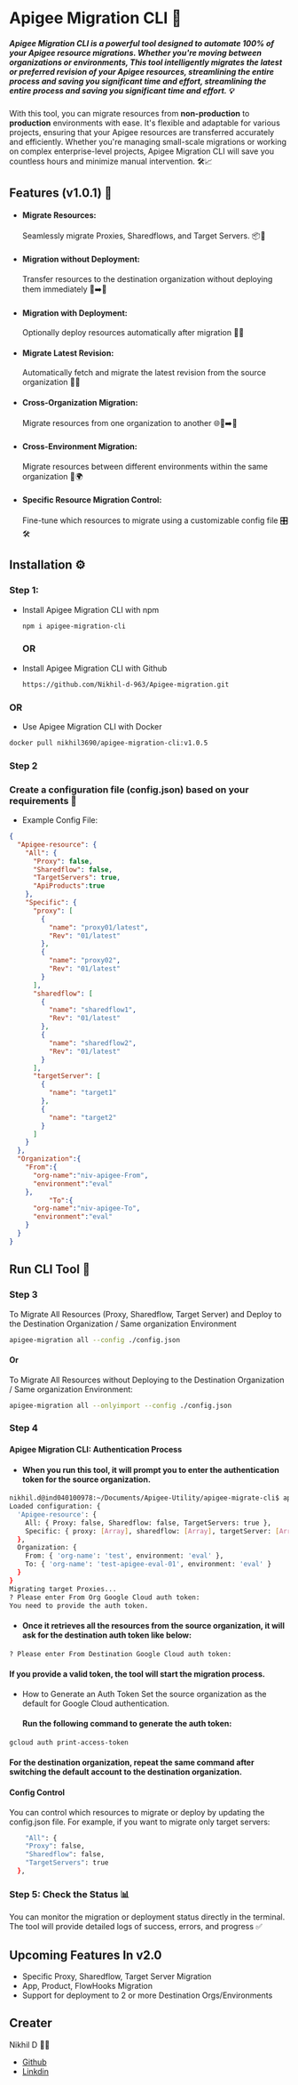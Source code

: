 
# Apigee Migration CLI  🚀

##### Apigee Migration CLI is a powerful tool designed to automate 100% of your Apigee resource migrations. Whether you're moving between organizations or environments, This tool intelligently migrates the latest or preferred revision of your Apigee resources, streamlining the entire process and saving you significant time and effort, streamlining the entire process and saving you significant time and effort. 💡
With this tool, you can migrate resources from **non-production** to **production** environments with ease. It's flexible and adaptable for various projects, ensuring that your Apigee resources are transferred accurately and efficiently. Whether you're managing small-scale migrations or working on complex enterprise-level projects, Apigee Migration CLI will save you countless hours and minimize manual intervention. 🛠️📈



## Features (v1.0.1)  🎯

- #### Migrate Resources:
   Seamlessly migrate Proxies, Sharedflows, and Target Servers. 📦🔁
- #### Migration without Deployment:
  Transfer resources to the destination organization without deploying them immediately 🛑➡️🏁

- #### Migration with Deployment:
  Optionally deploy resources automatically after migration 🚀✅

- #### Migrate Latest Revision:
  Automatically fetch and migrate the latest revision from the source organization 🔄📄

- #### Cross-Organization Migration:
  Migrate resources from one organization to another 🌐🏢➡️🏢

- #### Cross-Environment Migration:
   Migrate resources between different environments within the same organization 🔄🌍

- #### Specific Resource Migration Control:
  Fine-tune which resources to migrate using a customizable config file 🎛️🛠️



## Installation ⚙️
### Step 1:
- Install Apigee Migration CLI with npm

  ```bash
  npm i apigee-migration-cli
  ```
  ### OR

- Install Apigee Migration CLI with Github

  ```bash
  https://github.com/Nikhil-d-963/Apigee-migration.git
  ```
 ###  OR
- Use Apigee Migration CLI with Docker

 ```bash
 docker pull nikhil3690/apigee-migration-cli:v1.0.5
 ```
        
### Step 2

### Create a configuration file (config.json) based on your requirements  📝
 - Example Config File:

  ```json
  {
    "Apigee-resource": {
      "All": {
        "Proxy": false,
        "Sharedflow": false,
        "TargetServers": true,
        "ApiProducts":true
      },
      "Specific": {
        "proxy": [
          {
            "name": "proxy01/latest",
            "Rev": "01/latest"
          },
          {
            "name": "proxy02",
            "Rev": "01/latest"
          }
        ],
        "sharedflow": [
          {
            "name": "sharedflow1",
            "Rev": "01/latest"
          },
          {
            "name": "sharedflow2",
            "Rev": "01/latest"
          }
        ],
        "targetServer": [
          {
            "name": "target1"
          },
          {
            "name": "target2"
          }
        ]
      }
    },
    "Organization":{
      "From":{
        "org-name":"niv-apigee-From",
        "environment":"eval"
      },
            "To":{
        "org-name":"niv-apigee-To",
        "environment":"eval"
      }
    }
  }
  ```

## Run CLI Tool  🚀


### Step 3
To Migrate All Resources (Proxy, Sharedflow, Target Server) and Deploy to the Destination Organization / Same organization Environment
  ```bash
  apigee-migration all --config ./config.json
  ```
#### Or

To Migrate All Resources without Deploying to the Destination Organization / Same organization Environment:
  ```bash
  apigee-migration all --onlyimport --config ./config.json
  ```

### Step 4
#### Apigee Migration CLI: Authentication Process
- #### When you run this tool, it will prompt you to enter the authentication token for the source organization.

```bash
nikhil.d@ind040100978:~/Documents/Apigee-Utility/apigee-migrate-cli$ apigee-migration all --config ./config.json
Loaded configuration: {
  'Apigee-resource': {
    All: { Proxy: false, Sharedflow: false, TargetServers: true },
    Specific: { proxy: [Array], sharedflow: [Array], targetServer: [Array] }
  },
  Organization: {
    From: { 'org-name': 'test', environment: 'eval' },
    To: { 'org-name': 'test-apigee-eval-01', environment: 'eval' }
  }
}
Migrating target Proxies...
? Please enter From Org Google Cloud auth token: 
You need to provide the auth token.
```
- #### Once it retrieves all the resources from the source organization, it will ask for the destination auth token like below:

```bash
? Please enter From Destination Google Cloud auth token: 
```
 #### If you provide a valid token, the tool will start the migration process.

- How to Generate an Auth Token
  Set the source organization as the default for Google Cloud authentication.

  #### Run the following command to generate the auth token:
```bash
gcloud auth print-access-token
```

#### For the destination organization, repeat the same command after switching the default account to the destination organization.








#### Config Control
You can control which resources to migrate or deploy by updating the config.json file. For example, if you want to migrate only target servers:
  ```bash
      "All": {
      "Proxy": false,
      "Sharedflow": false,
      "TargetServers": true
    },

  ```
### Step 5: Check the Status  📊
You can monitor the migration or deployment status directly in the terminal. The tool will provide detailed logs of success, errors, and progress ✅




## Upcoming Features In v2.0

- Specific Proxy, Sharedflow, Target Server Migration
- App, Product, FlowHooks Migration
- Support for deployment to 2 or more Destination Orgs/Environments
## Creater

Nikhil D 👨‍💻

- [Github](https://github.com/Nikhil-d-963)
- [Linkdin](https://www.linkedin.com/in/nikhild1/)

